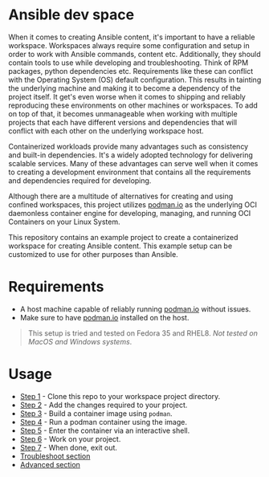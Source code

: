 # Ansible dev space

When it comes to creating Ansible content, it's important to have a reliable
workspace. Workspaces always require some configuration and setup in order to
work with Ansible commands, content etc. Additionally, they should contain tools
to use while developing and troubleshooting. Think of RPM packages, python
dependencies etc. Requirements like these can conflict with the Operating System
(OS) default configuration. This results in tainting the underlying machine and
making it to become a dependency of the project itself. It get's even worse when
it comes to shipping and reliably reproducing these environments on other
machines or workspaces. To add on top of that, it becomes unmanageable when
working with multiple projects that each have different versions and
dependencies that will conflict with each other on the underlying workspace
host.

Containerized workloads provide many advantages such as consistency and built-in
dependencies. It's a widely adopted technology for delivering scalable services.
Many of these advantages can serve well when it comes to creating a development
environment that contains all the requirements and dependencies required for
developing.

Although there are a multitude of alternatives for creating and using confined
workspaces, this project utilizes [podman.io](https://podman.io/) as the
underlying OCI daemonless container engine for developing, managing, and running
OCI Containers on your Linux System.

This repository contains an example project to create a containerized workspace
for creating Ansible content. This example setup can be customized to use for
other purposes than Ansible.

# Requirements

- A host machine capable of reliably running
  [podman.io](https://podman.io/getting-started/installation) without issues.
- Make sure to have [podman.io](https://podman.io/) installed on the host.

> This setup is tried and tested on Fedora 35 and RHEL8. *Not tested on MacOS
> and Windows systems*.

# Usage

- [Step 1](workspace-env-docs/usage-step1.md) - Clone this repo to your workspace project directory.
- [Step 2](workspace-env-docs/usage-step2.md) - Add the changes required to your project.
- [Step 3](workspace-env-docs/usage-step3.md) - Build a container image using `podman`.
- [Step 4](workspace-env-docs/usage-step4.md) - Run a podman container using the image.
- [Step 5](workspace-env-docs/usage-step5.md) - Enter the container via an interactive shell.
- [Step 6](workspace-env-docs/usage-step6.md) - Work on your project.
- [Step 7](workspace-env-docs/usage-step7.md) - When done, exit out.
- [Troubleshoot section](troubleshoot.md)
- [Advanced section](advanced.md)